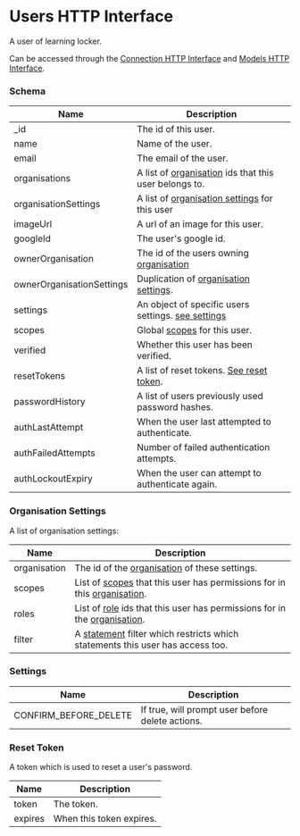 ---
---

# Users HTTP Interface

A user of learning locker.

Can be accessed through the [Connection HTTP Interface](/http-connection) and [Models HTTP Interface](/http-models).

### Schema

Name | Description
--- | ---
_id | The id of this user.
name | Name of the user.
email | The email of the user.
organisations | A list of [organisation](/http-organisations#schema) ids that this user belongs to.
organisationSettings | A list of [organisation settings](#organisation-settings) for this user
imageUrl | A url of an image for this user. 
googleId | The user's google id.
ownerOrganisation | The id of the users owning [organisation](/http-organisations#schema)
ownerOrganisationSettings | Duplication of [organisation settings](/http-organisations#schema).
settings | An object of specific users settings. [see settings](#settings)
scopes | Global [scopes](/http-roles#scopes) for this user.
verified | Whether this user has been verified.
resetTokens | A list of reset tokens. [See reset token](#reset-token).
passwordHistory | A list of users previously used password hashes.
authLastAttempt | When the user last attempted to authenticate.
authFailedAttempts | Number of failed authentication attempts.
authLockoutExpiry | When the user can attempt to authenticate again.

### Organisation Settings

A list of organisation settings:

Name | Description
--- | ---
organisation | The id of the [organisation](organisations#schema) of these settings.
scopes | List of [scopes](/http-roles#scopes) that this user has permissions for in this [organisation](organisations#schema).
roles | List of [role](/http-roles#schema) ids that this user has permissions for in the [organisation](organisations#schema).
filter | A [statement](/http-statements#schema) filter which restricts which statements this user has access too.

### Settings

Name | Description
--- | ---
CONFIRM_BEFORE_DELETE | If true, will prompt user before delete actions.

### Reset Token

A token which is used to reset a user's password.

Name | Description
--- | ---
token | The token.
expires | When this token expires.
